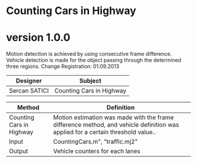 # Counting Cars in Highway

# version 1.0.0
Motion detection is achieved by using consecutive frame difference. Vehicle detection is made for the object passing through the determined three regions. Change Registration: 01.09.2013

Designer | Subject  |
---| --- |
Sercan SATICI | Counting Cars in Highway |


Method | Definition  |
---| --- |
Counting Cars in Highway | Motion estimation was made with the frame difference method, and vehicle definition was applied for a certain threshold value.. |
Input |  CountingCars.m", "traffic.mj2" |
Output | Vehicle counters for each lanes |
